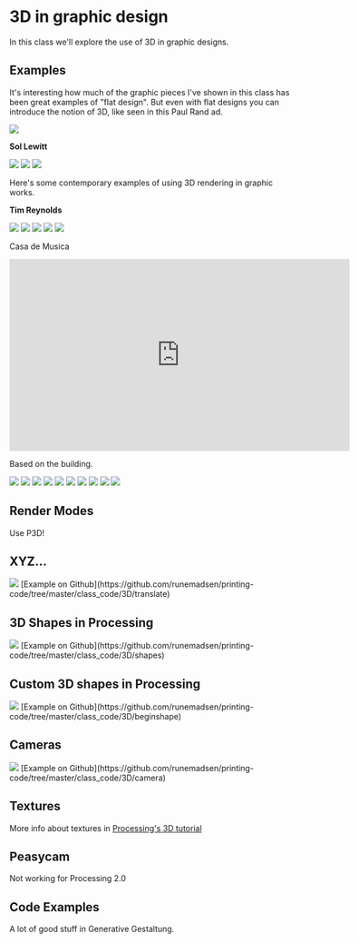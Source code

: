 3D in graphic design
====================

In this class we'll explore the use of 3D in graphic designs.

Examples
--------

It's interesting how much of the graphic pieces I've shown in this class has been great examples of "flat design". But even with flat designs you can introduce the notion of 3D, like seen in this Paul Rand ad.

<img src="http://runemadsen-2012.s3.amazonaws.com/printing-code-2012/3D/rand_small.jpg" data-slideshow="http://runemadsen-2012.s3.amazonaws.com/printing-code-2012/3D/rand.jpg" />

**Sol Lewitt**

<img src="http://runemadsen-2012.s3.amazonaws.com/printing-code-2012/3D/lewitt1_small.jpg" data-slideshow="http://runemadsen-2012.s3.amazonaws.com/printing-code-2012/3D/lewitt1.jpg" />

<img src="http://runemadsen-2012.s3.amazonaws.com/printing-code-2012/3D/lewitt2_small.jpg" data-slideshow="http://runemadsen-2012.s3.amazonaws.com/printing-code-2012/3D/lewitt2.jpg" />

<img src="http://runemadsen-2012.s3.amazonaws.com/printing-code-2012/3D/lewitt3_small.jpg" data-slideshow="http://runemadsen-2012.s3.amazonaws.com/printing-code-2012/3D/lewitt3.jpg" />

Here's some contemporary examples of using 3D rendering in graphic works. 

**Tim Reynolds**

<img src="http://runemadsen-2012.s3.amazonaws.com/printing-code-2012/3D/reynolds1_small.jpg" data-slideshow="http://runemadsen-2012.s3.amazonaws.com/printing-code-2012/3D/reynolds1.jpg" />

<img src="http://runemadsen-2012.s3.amazonaws.com/printing-code-2012/3D/reynolds2_small.jpg" data-slideshow="http://runemadsen-2012.s3.amazonaws.com/printing-code-2012/3D/reynolds2.jpg" />

<img src="http://runemadsen-2012.s3.amazonaws.com/printing-code-2012/3D/reynolds3_small.jpg" data-slideshow="http://runemadsen-2012.s3.amazonaws.com/printing-code-2012/3D/reynolds3.jpg" />

<img src="http://runemadsen-2012.s3.amazonaws.com/printing-code-2012/3D/reynolds4_small.jpg" data-slideshow="http://runemadsen-2012.s3.amazonaws.com/printing-code-2012/3D/reynolds4.jpg" />

<img src="http://runemadsen-2012.s3.amazonaws.com/printing-code-2012/3D/reynolds5_small.jpg" data-slideshow="http://runemadsen-2012.s3.amazonaws.com/printing-code-2012/3D/reynolds5.jpg" />

Casa de Musica

<iframe width="600" height="338" src="http://www.youtube.com/embed/URmKSyKAK5w" frameborder="0" allowfullscreen data-slideshow="self"></iframe>

Based on the building.

<img src="http://runemadsen-2012.s3.amazonaws.com/printing-code-2012/logo/musica_small.jpg" data-slideshow="http://runemadsen-2012.s3.amazonaws.com/printing-code-2012/logo/musica.jpg" />

<img src="http://runemadsen-2012.s3.amazonaws.com/printing-code-2012/logo/musica2_small.jpg" data-slideshow="http://runemadsen-2012.s3.amazonaws.com/printing-code-2012/logo/musica2.jpg" />

<img src="http://runemadsen-2012.s3.amazonaws.com/printing-code-2012/logo/musica3_small.jpg" data-slideshow="http://runemadsen-2012.s3.amazonaws.com/printing-code-2012/logo/musica3.jpg" />

<img src="http://runemadsen-2012.s3.amazonaws.com/printing-code-2012/logo/musica4_small.jpg" data-slideshow="http://runemadsen-2012.s3.amazonaws.com/printing-code-2012/logo/musica4.jpg" />

<img src="http://runemadsen-2012.s3.amazonaws.com/printing-code-2012/logo/musica5_small.jpg" data-slideshow="http://runemadsen-2012.s3.amazonaws.com/printing-code-2012/logo/musica5.jpg" />

<img src="http://runemadsen-2012.s3.amazonaws.com/printing-code-2012/logo/musica6_small.jpg" data-slideshow="http://runemadsen-2012.s3.amazonaws.com/printing-code-2012/logo/musica6.jpg" />

<img src="http://runemadsen-2012.s3.amazonaws.com/printing-code-2012/logo/musica7_small.jpg" data-slideshow="http://runemadsen-2012.s3.amazonaws.com/printing-code-2012/logo/musica7.jpg" />

<img src="http://runemadsen-2012.s3.amazonaws.com/printing-code-2012/logo/musica8_small.jpg" data-slideshow="http://runemadsen-2012.s3.amazonaws.com/printing-code-2012/logo/musica8.jpg" />

<img src="http://runemadsen-2012.s3.amazonaws.com/printing-code-2012/logo/musica9_small.jpg" data-slideshow="http://runemadsen-2012.s3.amazonaws.com/printing-code-2012/logo/musica9.jpg" />

<img src="http://runemadsen-2012.s3.amazonaws.com/printing-code-2012/logo/musica10_small.jpg" data-slideshow="http://runemadsen-2012.s3.amazonaws.com/printing-code-2012/logo/musica10.jpg" />


Render Modes
------------

Use P3D!

XYZ...
------

<img src="http://runemadsen-2012.s3.amazonaws.com/printing-code-2012/3D/translate_small.jpg" data-slideshow="http://runemadsen-2012.s3.amazonaws.com/printing-code-2012/3D/translate.jpg" />
[Example on Github](https://github.com/runemadsen/printing-code/tree/master/class_code/3D/translate)


3D Shapes in Processing
-----------------------

<img src="http://runemadsen-2012.s3.amazonaws.com/printing-code-2012/3D/shapes_small.jpg" data-slideshow="http://runemadsen-2012.s3.amazonaws.com/printing-code-2012/3D/shapes.jpg" />
[Example on Github](https://github.com/runemadsen/printing-code/tree/master/class_code/3D/shapes)


Custom 3D shapes in Processing
------------------------------

<img src="http://runemadsen-2012.s3.amazonaws.com/printing-code-2012/3D/beginshape_small.jpg" data-slideshow="http://runemadsen-2012.s3.amazonaws.com/printing-code-2012/3D/beginshape.jpg" />
[Example on Github](https://github.com/runemadsen/printing-code/tree/master/class_code/3D/beginshape)


Cameras
-------

<img src="http://runemadsen-2012.s3.amazonaws.com/printing-code-2012/3D/camera_small.jpg" data-slideshow="http://runemadsen-2012.s3.amazonaws.com/printing-code-2012/3D/camera.jpg" />
[Example on Github](https://github.com/runemadsen/printing-code/tree/master/class_code/3D/camera)


Textures
--------

More info about textures in [Processing's 3D tutorial](http://processing.org/learning/p3d/)

Peasycam
---------

Not working for Processing 2.0


Code Examples
-------------

A lot of good stuff in Generative Gestaltung.
